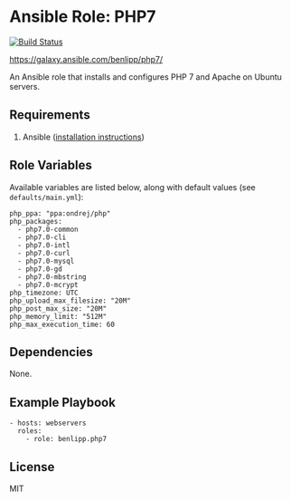 # Ansible Role: PHP7
[![Build Status](https://travis-ci.org/benlipp/ansible-role-php7.svg?branch=master)](https://travis-ci.org/benlipp/ansible-role-php7)

https://galaxy.ansible.com/benlipp/php7/

An Ansible role that installs and configures PHP 7 and Apache on Ubuntu servers.

## Requirements

1. Ansible ([installation instructions](http://docs.ansible.com/intro_installation.html))

## Role Variables

Available variables are listed below, along with default values (see `defaults/main.yml`):

    php_ppa: "ppa:ondrej/php"
    php_packages:
      - php7.0-common
      - php7.0-cli
      - php7.0-intl
      - php7.0-curl
      - php7.0-mysql
      - php7.0-gd
      - php7.0-mbstring
      - php7.0-mcrypt
    php_timezone: UTC
    php_upload_max_filesize: "20M"
    php_post_max_size: "20M"
    php_memory_limit: "512M"
    php_max_execution_time: 60

## Dependencies

None.

## Example Playbook

    - hosts: webservers
      roles:
        - role: benlipp.php7

## License

MIT
